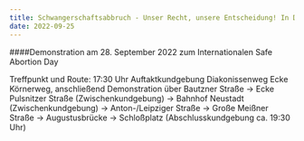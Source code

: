 ```yaml
---
title: Schwangerschaftsabbruch - Unser Recht, unsere Entscheidung! In Dresden, in Deutschland und weltweit!
date: 2022-09-25
---
```


####Demonstration am 28. September 2022 zum Internationalen Safe Abortion Day

Treffpunkt und Route: 17:30 Uhr Auftaktkundgebung Diakonissenweg Ecke Körnerweg, anschließend Demonstration über Bautzner Straße → Ecke Pulsnitzer Straße (Zwischenkundgebung) → Bahnhof Neustadt (Zwischenkundgebung) → Anton-/Leipziger Straße → Große Meißner Straße → Augustusbrücke → Schloßplatz (Abschlusskundgebung ca. 19:30 Uhr)
